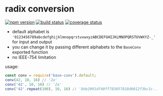 # radix conversion

[![npm version][npm-image]][npm-url]
[![build status][travis-image]][travis-url]
[![coverage status][codecov-image]][codecov-url]

- default alphabet is `'0123456789abcdefghijklmnopqrstuvwxyzABCDEFGHIJKLMNOPQRSTUVWXYZ-_'` for input and output
- you can change it by passing different alphabets to the `BaseConv` exported function
- no IEEE-754 limitation

usage:
```js
const conv = require('base-conv').default;
conv(42, 10, 16) // '2a'
conv('42', 10, 16) // '2a'
conv('42'.repeat(100), 10, 16) // '8de2991df40ff783057818d0012f3bc1c...'
```

[npm-image]: https://img.shields.io/npm/v/base-conv.svg?style=flat-square
[npm-url]: https://www.npmjs.com/package/base-conv
[travis-image]: https://img.shields.io/travis/caub/base-conv.svg?style=flat-square
[travis-url]: https://travis-ci.org/caub/base-conv
[codecov-image]: https://img.shields.io/codecov/c/github/caub/base-conv.svg?style=flat-square
[codecov-url]: https://codecov.io/gh/caub/base-conv
